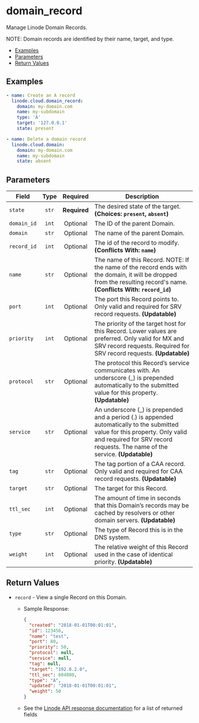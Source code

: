 # domain_record

Manage Linode Domain Records.

NOTE: Domain records are identified by their name, target, and type.


- [Examples](#examples)
- [Parameters](#parameters)
- [Return Values](#return-values)

## Examples

```yaml
- name: Create an A record
  linode.cloud.domain_record:
    domain: my-domain.com
    name: my-subdomain
    type: 'A'
    target: '127.0.0.1'
    state: present
```

```yaml
- name: Delete a domain record
  linode.cloud.domain:
    domain: my-domain.com
    name: my-subdomain
    state: absent
```










## Parameters

| Field     | Type | Required | Description                                                                  |
|-----------|------|----------|------------------------------------------------------------------------------|
| `state` | <center>`str`</center> | <center>**Required**</center> | The desired state of the target.  **(Choices: `present`, `absent`)** |
| `domain_id` | <center>`int`</center> | <center>Optional</center> | The ID of the parent Domain.   |
| `domain` | <center>`str`</center> | <center>Optional</center> | The name of the parent Domain.   |
| `record_id` | <center>`int`</center> | <center>Optional</center> | The id of the record to modify.  **(Conflicts With: `name`)** |
| `name` | <center>`str`</center> | <center>Optional</center> | The name of this Record. NOTE: If the name of the record ends with the domain, it will be dropped from the resulting record's name.  **(Conflicts With: `record_id`)** |
| `port` | <center>`int`</center> | <center>Optional</center> | The port this Record points to. Only valid and required for SRV record requests.  **(Updatable)** |
| `priority` | <center>`int`</center> | <center>Optional</center> | The priority of the target host for this Record. Lower values are preferred. Only valid for MX and SRV record requests. Required for SRV record requests.  **(Updatable)** |
| `protocol` | <center>`str`</center> | <center>Optional</center> | The protocol this Record’s service communicates with. An underscore (_) is prepended automatically to the submitted value for this property.  **(Updatable)** |
| `service` | <center>`str`</center> | <center>Optional</center> | An underscore (_) is prepended and a period (.) is appended automatically to the submitted value for this property. Only valid and required for SRV record requests. The name of the service.  **(Updatable)** |
| `tag` | <center>`str`</center> | <center>Optional</center> | The tag portion of a CAA record. Only valid and required for CAA record requests.  **(Updatable)** |
| `target` | <center>`str`</center> | <center>Optional</center> | The target for this Record.   |
| `ttl_sec` | <center>`int`</center> | <center>Optional</center> | The amount of time in seconds that this Domain’s records may be cached by resolvers or other domain servers.  **(Updatable)** |
| `type` | <center>`str`</center> | <center>Optional</center> | The type of Record this is in the DNS system.   |
| `weight` | <center>`int`</center> | <center>Optional</center> | The relative weight of this Record used in the case of identical priority.  **(Updatable)** |






## Return Values

- `record` - View a single Record on this Domain.

    - Sample Response:
        ```json
        {
          "created": "2018-01-01T00:01:01",
          "id": 123456,
          "name": "test",
          "port": 80,
          "priority": 50,
          "protocol": null,
          "service": null,
          "tag": null,
          "target": "192.0.2.0",
          "ttl_sec": 604800,
          "type": "A",
          "updated": "2018-01-01T00:01:01",
          "weight": 50
        }
        ```
    - See the [Linode API response documentation](https://www.linode.com/docs/api/domains/#domain-record-view) for a list of returned fields


